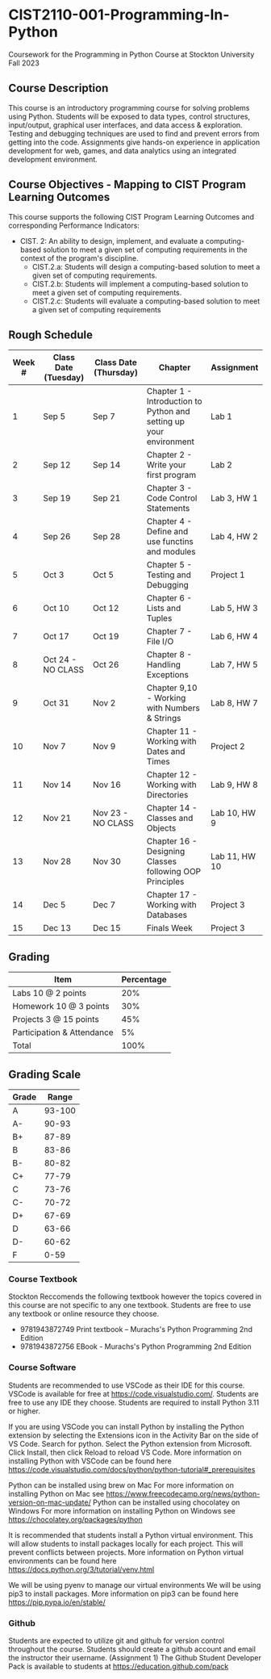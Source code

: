 # CIST2110-001-Programming-In-Python

Coursework for the Programming in Python Course at Stockton University Fall 2023

## Course Description

This course is an introductory programming course for solving problems using Python. Students will be exposed to data types, control structures, input/output, graphical user interfaces, and data access & exploration. Testing and debugging techniques are used to find and prevent errors from getting into the code. Assignments give hands-on experience in application development for web, games, and data analytics using an integrated development environment.

## Course Objectives - Mapping to CIST Program Learning Outcomes
This course supports the following CIST Program Learning Outcomes and corresponding Performance Indicators:
- CIST. 2: An ability to design, implement, and evaluate a computing-based solution to meet a given set of computing requirements in the context of the program's discipline.
  - CIST.2.a: Students will design a computing-based solution to meet a given set of computing requirements.
  - CIST.2.b: Students will implement a computing-based solution to meet a given set of computing requirements.
  - CIST.2.c: Students will evaluate a computing-based solution to meet a given set of computing requirements

## Rough Schedule
| Week # | Class Date (Tuesday) | Class Date (Thursday) | Chapter | Assignment |
|--------|---------------------|----------------------|---------|--------------|
| 1      | Sep 5               | Sep 7                | Chapter 1 - Introduction to Python and setting up your environment | Lab 1 | 
| 2      | Sep 12              | Sep 14               | Chapter 2 - Write your first program | Lab 2 |
| 3      | Sep 19              | Sep 21               | Chapter 3 - Code Control Statements | Lab 3, HW 1 |
| 4      | Sep 26              | Sep 28               | Chapter 4 - Define and use functins and modules | Lab 4, HW 2 |
| 5      | Oct 3               | Oct 5                | Chapter 5 - Testing and Debugging | Project 1 |
| 6      | Oct 10              | Oct 12               | Chapter 6 - Lists and Tuples | Lab 5, HW 3 |
| 7      | Oct 17              | Oct 19               | Chapter 7 - File I/O | Lab 6, HW 4 |
| 8      | Oct 24 - NO CLASS   | Oct 26               | Chapter 8 - Handling Exceptions | Lab 7, HW 5 |
| 9      | Oct 31              | Nov 2                | Chapter 9,10 - Working with Numbers & Strings| Lab 8, HW 7 |
| 10     | Nov 7               | Nov 9                | Chapter 11 - Working with Dates and Times | Project 2 |
| 11     | Nov 14              | Nov 16               | Chapter 12 - Working with Directories | Lab 9, HW 8 |
| 12     | Nov 21              | Nov 23 - NO CLASS    | Chapter 14 - Classes and Objects | Lab 10, HW 9 |
| 13     | Nov 28              | Nov 30               | Chapter 16 - Designing Classes following OOP Principles | Lab 11, HW 10 |
| 14     | Dec 5               | Dec 7                | Chapter 17 - Working with Databases | Project 3 |
| 15     | Dec 13              | Dec 15               | Finals Week | Project 3 |


## Grading
| Item | Percentage |
| ---  | --- |
| Labs 10 @ 2 points         | 20% |
| Homework 10 @ 3 points     | 30% |
| Projects 3 @ 15 points     | 45% |
| Participation & Attendance |  5% |
| Total                      | 100% |
## Grading Scale
| Grade | Range |
| --- | --- |
| A | 93-100 |
| A- | 90-93 |
| B+ | 87-89 |
| B  | 83-86 |
| B- | 80-82 |
| C+ | 77-79 |
| C  | 73-76 |
| C- | 70-72 |
| D+ | 67-69 |
| D  | 63-66 |
| D- | 60-62 |
| F  | 0-59 |

### Course Textbook
Stockton Reccomends the following textbook however the topics covered in this course are not specific to any one textbook. Students are free to use any textbook or online resource they choose.
- 9781943872749 Print textbook –  Murachs's Python Programming 2nd Edition
- 9781943872756 EBook - Murachs's Python Programming 2nd Edition

### Course Software
Students are recommended to use VSCode as their IDE for this course. VSCode is available for free at https://code.visualstudio.com/. Students are free to use any IDE they choose.
Students are required to install Python 3.11 or higher.

If you are using VSCode you can install Python by installing the Python extension by selecting the Extensions icon in the Activity Bar on the side of VS Code. Search for python. Select the Python extension from Microsoft. Click Install, then click Reload to reload VS Code. More information on installing Python with VSCode can be found here https://code.visualstudio.com/docs/python/python-tutorial#_prerequisites

Python can be installed using brew on Mac
    For more information on installing Python on Mac see https://www.freecodecamp.org/news/python-version-on-mac-update/
Python can be installed using chocolatey on Windows
    For more information on installing Python on Windows see https://chocolatey.org/packages/python

It is recommended that students install a Python virtual environment. This will allow students to install packages locally for each project. This will prevent conflicts between projects. More information on Python virtual environments can be found here https://docs.python.org/3/tutorial/venv.html

We will be using pyenv to manage our virtual environments
We will be using pip3 to install packages. More information on pip3 can be found here https://pip.pypa.io/en/stable/

### Github
Students are expected to utilize git and github for version control throughout the course. Students should create a github account and email the instructor their username. (Assignment 1)
The Github Student Developer Pack is available to students at https://education.github.com/pack
